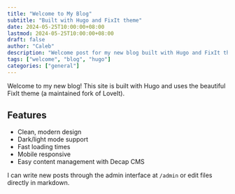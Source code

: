 ```yaml
---
title: "Welcome to My Blog"
subtitle: "Built with Hugo and FixIt theme"
date: 2024-05-25T10:00:00+08:00
lastmod: 2024-05-25T10:00:00+08:00
draft: false
author: "Caleb"
description: "Welcome post for my new blog built with Hugo and FixIt theme"
tags: ["welcome", "blog", "hugo"]
categories: ["general"]
---
```


Welcome to my new blog! This site is built with Hugo and uses the beautiful FixIt theme (a maintained fork of LoveIt).

## Features

- Clean, modern design
- Dark/light mode support
- Fast loading times
- Mobile responsive
- Easy content management with Decap CMS

I can write new posts through the admin interface at `/admin` or edit files directly in markdown.
